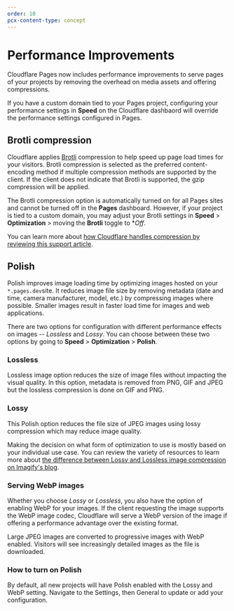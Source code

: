 ```yaml
---
order: 10
pcx-content-type: concept
---
```


# Performance Improvements

Cloudflare Pages now includes performance improvements to serve pages of your projects by removing the overhead on media assets and offering compressions. 

<Aside type="note">

If you have a custom domain tied to your Pages project, configuring your performance settings in **Speed** on the Cloudflare dashbaord will override the performance settings configured in Pages. 

</Aside>

## Brotli compression

Cloudflare applies [Brotli](https://www.brotli.pro/) compression to help speed up page load times for your visitors. Brotli compression is selected as the preferred content-encoding method if multiple compression methods are supported by the client. If the client does not indicate that Brotli is supported, the gzip compression will be applied. 

The Brotli compression option is automatically turned on for all Pages sites and cannot be turned off in the **Pages** dashboard.
However, if your project is tied to a custom domain, you may adjust your Brotli settings in **Speed** > **Optimization** > moving the **Brotli** toggle to **Off*.

You can learn more about [how Cloudflare handles compression by reviewing this support article](https://support.cloudflare.com/hc/en-us/articles/200168396-What-will-Cloudflare-compress-).

## Polish 

Polish improves image loading time by optimizing images hosted on your `*.pages.dev`site. It reduces image file size by removing metadata (date and time, camera manufacturer, model, etc.) by compressing images where possible. Smaller images result in faster load time for images and web applications. 

There are two options for configuration with different performance effects on images -- _Lossless_ and _Lossy_. You can choose between these two options by going to **Speed** > **Optimization** > **Polish**.


### Lossless 

Lossless image option reduces the size of image files without impacting the visual quality. In this option, metadata is removed from PNG, GIF and JPEG but the lossless compression is done on GIF and PNG.


### Lossy 

This Polish option reduces the file size of JPEG images using lossy compression which may reduce image quality.

<Aside heading="Status Code">

Making the decision on what form of optimization to use is mostly based on your individual use case. You can review the variety of resources to learn more about [the difference between Lossy and Lossless image compression on Imagify's blog](https://imagify.io/blog/lossless-vs-lossy-image-compression/).

<Aside/>

### Serving WebP images 

Whether you choose _Lossy_ or _Lossless_, you also have the option of enabling WebP for your images. If the client requesting the image supports the WebP image codec, Cloudflare will serve a WebP version of the image if offering a performance advantage over the existing format. 

<Aside heading="Status Code">

Large JPEG images are converted to progressive images with WebP enabled. Visitors will see increasingly detailed images as the file is downloaded. 

</Aside>

### How to turn on Polish
By default, all new projects will have Polish enabled with the Lossy and WebP setting. Navigate to the Settings, then General to update or add your configuration. 